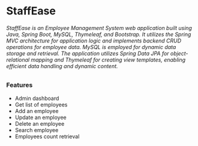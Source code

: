 # StaffEase
<h6> StaffEase is an Employee Management System web application built using Java, Spring Boot, MySQL, Thymeleaf, and Bootstrap. It utilizes the Spring MVC architecture for application logic and implements backend CRUD operations for employee data. MySQL is employed for dynamic data storage and retrieval. The application utilizes Spring Data JPA for object-relational mapping and Thymeleaf for creating view templates, enabling efficient data handling and dynamic content.</h6>
<h3>Features</h3>
<ul>
  <li>Admin dashboard</li>
  <li>Get list of employees</li>
  <li>Add an employee</li>
  <li>Update an employee</li>
  <li>Delete an employee</li>
  <li>Search employee</li>
  <li>Employees count retrieval</li>
</ul>
